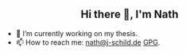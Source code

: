 <h2 align="center"> Hi there 👋, I'm Nath</h2>

- 🔭 I’m currently working on my thesis.
- 📫 How to reach me: [nath@j-schild.de](mailto:nath@j-schild.de) [GPG](./nath.asc).
